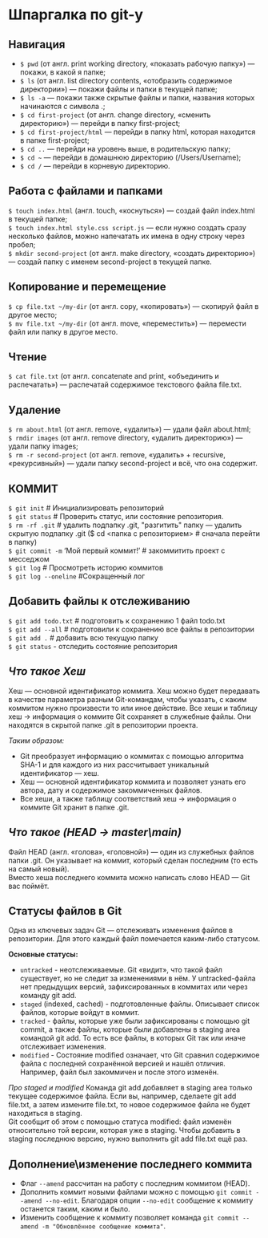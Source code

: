 # Шпаргалка по git-у

## **Навигация**

* `$ pwd` (от англ. print working directory, «показать рабочую папку») — покажи, в какой я папке;<br>
* `$ ls` (от англ. list directory contents, «отобразить содержимое директории») — покажи файлы и папки в текущей папке;<br>
* `$ ls -a` — покажи также скрытые файлы и папки, названия которых начинаются с символа .;<br>
* `$ cd first-project` (от англ. change directory, «сменить директорию») — перейди в папку first-project;<br>
* `$ cd first-project/html` — перейди в папку html, которая находится в папке first-project;<br>
* `$ cd ..` — перейди на уровень выше, в родительскую папку;<br>
* `$ cd ~` — перейди в домашнюю директорию (/Users/Username);<br>
* `$ cd /` — перейди в корневую директорию.<br>

## **Работа с файлами и папками**

`$ touch index.html` (англ. touch, «коснуться») — создай файл index.html в текущей папке;<br>
`$ touch index.html style.css script.js` — если нужно создать сразу несколько файлов, можно напечатать их имена в одну строку через пробел;<br>
`$ mkdir second-project` (от англ. make directory, «создать директорию») — создай папку с именем second-project в текущей папке.<br>

## **Копирование и перемещение**
`$ cp file.txt ~/my-dir` (от англ. copy, «копировать») — скопируй файл в другое место;<br>
`$ mv file.txt ~/my-dir` (от англ. move, «переместить») — перемести файл или папку в другое место.<br>


## **Чтение**
`$ cat file.txt` (от англ. concatenate and print, «объединить и распечатать») — распечатай содержимое текстового файла file.txt.<br>


## **Удаление**
`$ rm about.html` (от англ. remove, «удалить») — удали файл about.html;<br>
`$ rmdir images` (от англ. remove directory, «удалить директорию») — удали папку images;<br>
`$ rm -r second-project` (от англ. remove, «удалить» + recursive, «рекурсивный») — удали папку second-project и всё, что она содержит.<br>


## **КОММИТ**

`$ git init` # Инициализировать репозиторий<br>
`$ git status` # Проверить статус, или состояние репозитория.<br>
`$ rm -rf .git` # удалить подпапку .git, "разгитить" папку — удалить скрытую подпапку .git ($ cd <папка с репозиторием> # сначала перейти в папку)<br>
`$ git commit -m` ‘Мой первый коммит!’ # закоммитить проект с месседжом<br>
`$ git log` # Просмотреть историю коммитов<br>
`$ git log --oneline` #Сокращенный лог


## **Добавить файлы к отслеживанию**

`$ git add todo.txt` # подготовить к сохранению 1 файл todo.txt<br>
`$ git add --all` # подготовили к сохранению все файлы в репозитории<br>
`$ git add .` # добавить всю текущую папку<br>
`$ git status` - отследить состояние репозитория <br>

## *Что такое Хеш*

Хеш — основной идентификатор коммита. Хеш можно будет передавать в качестве параметра разным Git-командам, чтобы указать, с каким коммитом нужно произвести то или иное действие.
Все хеши и таблицу хеш → информация о коммите Git сохраняет в служебные файлы. Они находятся в скрытой папке .git в репозитории проекта.<br>


*Таким образом:*<br>
* Git преобразует информацию о коммитах с помощью алгоритма SHA-1 и для каждого из них рассчитывает уникальный идентификатор — хеш.<br>
* Хеш — основной идентификатор коммита и позволяет узнать его автора, дату и содержимое закоммиченных файлов.<br>
* Все хеши, а также таблицу соответствий хеш → информация о коммите Git хранит в папке .git.<br>

## *Что такое (HEAD -> master\main)*

Файл HEAD (англ. «голова», «головной») — один из служебных файлов папки .git. Он указывает на коммит, который сделан последним (то есть на самый новый).<br>
Вместо хеша последнего коммита можно написать слово HEAD — Git вас поймёт.<br>

## Статусы файлов в Git

Одна из ключевых задач Git — отслеживать изменения файлов в репозитории. Для этого каждый файл помечается каким-либо статусом.


**Основные статусы:**
* `untracked` - неотслеживаемые. Git «видит», что такой файл существует, но не следит за изменениями в нём. У untracked-файла нет предыдущих версий, зафиксированных в коммитах или через команду git add.<br>
* `staged` (indexed, cached) - подготовленные файлы. Описывает список файлов, которые войдут в коммит.<br> 
* `tracked` -  файлы, которые уже были зафиксированы с помощью git commit, а также файлы, которые были добавлены в staging area командой git add. То есть все файлы, в которых Git так или иначе отслеживает изменения.<br>
* `modified` - Состояние modified означает, что Git сравнил содержимое файла с последней сохранённой версией и нашёл отличия. Например, файл был закоммичен и после этого изменён.<br>


*Про staged и modified*
Команда git add добавляет в staging area только текущее содержимое файла. Если вы, например, сделаете git add file.txt, а затем измените file.txt, то новое содержимое файла не будет находиться в staging.<br>
Git сообщит об этом с помощью статуса modified: файл изменён относительно той версии, которая уже в staging. Чтобы добавить в staging последнюю версию, нужно выполнить git add file.txt ещё раз.<br>

## Дополнение\изменение последнего коммита


* Флаг `--amend` рассчитан на работу с последним коммитом (HEAD).<br>
* Дополнить коммит новыми файлами можно с помощью `git commit --amend --no-edit`. Благодаря опции `--no-edit` сообщение к коммиту останется таким, каким и было.<br>
* Изменить сообщение к коммиту позволяет команда `git commit --amend -m "Обновлённое сообщение коммита"`.<br>